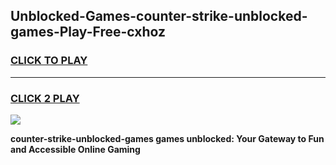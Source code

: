 
## Unblocked-Games-counter-strike-unblocked-games-Play-Free-cxhoz
<h3>
<a href="https://premium76.site?title=counter-strike-unblocked-games&ref=18A1">CLICK TO PLAY</a></h3>
<hr>

<h3>
<a href="https://premium76.site?title=counter-strike-unblocked-games&ref=18A1">CLICK 2 PLAY</a>
  
</h3>

<a href="https://premium76.site?title=counter-strike-unblocked-games&ref=18A1"><img src="https://clearcache.store/games.png"></a>


**counter-strike-unblocked-games games unblocked: Your Gateway to Fun and Accessible Online Gaming**
